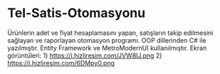 # Tel-Satis-Otomasyonu
Ürünlerin adet ve fiyat hesaplamasını yapan, satışların takip edilmesini sağlayan ve raporlayan otomasyon programı.
OOP dillerinden C# ile yazılmıştır.
Entity Framework ve MetroModernUI kullanılmıştır.
Ekran görüntüleri: 1) https://i.hizliresim.com/JVW8lJ.png
                   2) https://i.hizliresim.com/6DMpy0.png

